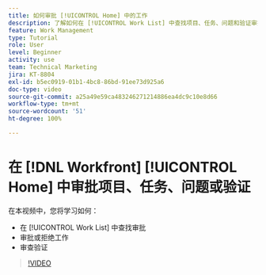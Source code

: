```yaml
---
title: 如何审批 [!UICONTROL Home] 中的工作
description: 了解如何在 [!UICONTROL Work List] 中查找项目、任务、问题和验证审批请求，然后在  [!DNL  Workfront] 中审批或拒绝该工作。
feature: Work Management
type: Tutorial
role: User
level: Beginner
activity: use
team: Technical Marketing
jira: KT-8804
exl-id: b5ec0919-01b1-4bc8-86bd-91ee73d925a6
doc-type: video
source-git-commit: a25a49e59ca483246271214886ea4dc9c10e8d66
workflow-type: tm+mt
source-wordcount: '51'
ht-degree: 100%

---
```


# 在 [!DNL Workfront] [!UICONTROL Home] 中审批项目、任务、问题或验证

在本视频中，您将学习如何：

* 在 [!UICONTROL Work List] 中查找审批
* 审批或拒绝工作
* 审查验证

>[!VIDEO](https://video.tv.adobe.com/v/335105/?quality=12&learn=on)

<!---
learn more URLs
--->
